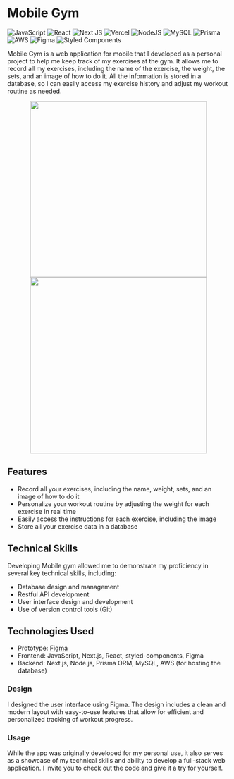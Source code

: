 # Mobile Gym
![JavaScript](https://img.shields.io/badge/javascript-%23323330.svg?style=for-the-badge&logo=javascript&logoColor=%23F7DF1E)
![React](https://img.shields.io/badge/react-%2320232a.svg?style=for-the-badge&logo=react&logoColor=%2361DAFB)
![Next JS](https://img.shields.io/badge/Next-black?style=for-the-badge&logo=next.js&logoColor=white)
![Vercel](https://img.shields.io/badge/vercel-%23000000.svg?style=for-the-badge&logo=vercel&logoColor=white)
![NodeJS](https://img.shields.io/badge/node.js-6DA55F?style=for-the-badge&logo=node.js&logoColor=white)
![MySQL](https://img.shields.io/badge/mysql-%2300f.svg?style=for-the-badge&logo=mysql&logoColor=white)
![Prisma](https://img.shields.io/badge/Prisma-3982CE?style=for-the-badge&logo=Prisma&logoColor=white)
![AWS](https://img.shields.io/badge/AWS-%23FF9900.svg?style=for-the-badge&logo=amazon-aws&logoColor=white)
![Figma](https://img.shields.io/badge/figma-%23F24E1E.svg?style=for-the-badge&logo=figma&logoColor=white)
![Styled Components](https://img.shields.io/badge/styled--components-DB7093?style=for-the-badge&logo=styled-components&logoColor=white)

Mobile Gym is a web application for mobile that I developed as a personal project to help me keep track of my exercises at the gym. It allows me to record all my exercises, including the name of the exercise, the weight, the sets, and an image of how to do it. All the information is stored in a database, so I can easily access my exercise history and adjust my workout routine as needed.

<div align="center"">
<img src="https://github.com/itsmorais/mobile_gym/assets/53665466/bc14b09f-7c9a-4d7f-acd4-798f98d6b01d" width="400">
<img src="https://github.com/itsmorais/mobile_gym/assets/53665466/0176796c-37ac-4529-9d4a-16ba83143353" width="400">
  </div>

## Features
- Record all your exercises, including the name, weight, sets, and an image of how to do it
- Personalize your workout routine by adjusting the weight for each exercise in real time
- Easily access the instructions for each exercise, including the image
- Store all your exercise data in a database

## Technical Skills
Developing Mobile gym allowed me to demonstrate my proficiency in several key technical skills, including:

- Database design and management
- Restful API development
- User interface design and development
- Use of version control tools (Git)

## Technologies Used
* Prototype: [Figma](https://www.figma.com/file/m9YKk4CQGwqpaBgii8yPsT/mobile_gym?type=design&node-id=0%3A1&t=gBRUreQJRcXYooyt-1)<br>
* Frontend: JavaScript, Next.js, React, styled-components, Figma
* Backend: Next.js, Node.js, Prisma ORM, MySQL, AWS (for hosting the database)


### Design
I designed the user interface using Figma. The design includes a clean and modern layout with easy-to-use features that allow for efficient and personalized tracking of workout progress.

### Usage
While the app was originally developed for my personal use, it also serves as a showcase of my technical skills and ability to develop a full-stack web application. I invite you to check out the code and give it a try for yourself.



